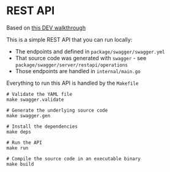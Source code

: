 # REST API

Based on [this DEV walkthrough](https://dev.to/aurelievache/learning-go-by-examples-part-2-create-an-http-rest-api-server-in-go-1cdm)

This is a simple REST API that you can run locally:

* The endpoints and defined in `package/swagger/swagger.yml`
* That source code was generated with `swagger` - see `package/swagger/server/restapi/operations`
* Those endpoints are handled in `internal/main.go`

Everything to run this API is handled by the `Makefile`

```
# Validate the YAML file
make swagger.validate

# Generate the underlying source code
make swagger.gen

# Install the dependencies
make deps

# Run the API
make run

# Compile the source code in an executable binary
make build
```